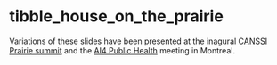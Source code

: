 # tibble_house_on_the_prairie
  
  Variations of these slides have been presented at the inagural [CANSSI Prairie summit](http://www.canssi.ca/inaugural-canssi-prairies-summit/) and the [AI4 Public Health](http://www.ai4ph.ca/#/) meeting in Montreal.


